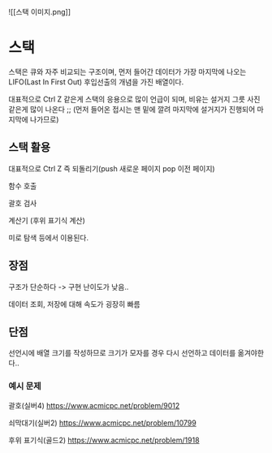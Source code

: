 ![[스택 이미지.png]]

# 스택

스택은 큐와 자주 비교되는 구조이며, 먼저 들어간 데이터가 가장 마지막에 나오는 LIFO(Last In First Out) 후입선출의 개념을 가진 배열이다.  

대표적으로 Ctrl Z 같은게 스택의 응용으로 많이 언급이 되며, 비유는 설거지 그릇 사진 같은게 많이 나온다 ;; (먼저 들어온 접시는 맨 밑에 깔려 마지막에 설거지가 진행되어 마지막에 나가므로)  

## 스택 활용
대표적으로 
Ctrl Z 즉 되돌리기(push 새로운 페이지 pop 이전 페이지)

함수 호출

괄호 검사

계산기 (후위 표기식 계산)

미로 탐색 등에서 이용된다.  

## 장점
구조가 단순하다 -> 구현 난이도가 낮음..

데이터 조회, 저장에 대해 속도가 굉장히 빠름 

## 단점
선언시에 배열 크기를 작성하므로 크기가 모자를 경우 다시 선언하고 데이터를 옮겨야한다..


### 예시 문제
괄호(실버4)
https://www.acmicpc.net/problem/9012

쇠막대기(실버2)
https://www.acmicpc.net/problem/10799

후위 표기식(골드2)
https://www.acmicpc.net/problem/1918


